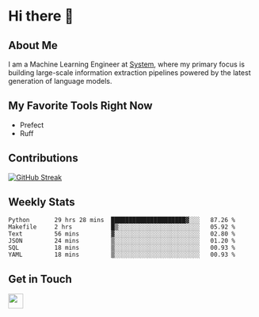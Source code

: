 # Hi there 👋

## About Me
I am a Machine Learning Engineer at [System](https://www.system.com), where my primary focus is building large-scale information extraction pipelines powered by the latest generation of language models.

## My Favorite Tools Right Now
- Prefect
- Ruff


## Contributions
[![GitHub Streak](https://streak-stats.demolab.com/?user=naingthet&theme=dark)](https://git.io/streak-stats)


## Weekly Stats
<!--START_SECTION:waka-->

```text
Python       29 hrs 28 mins  █████████████████████▓░░░   87.26 %
Makefile     2 hrs           █▒░░░░░░░░░░░░░░░░░░░░░░░   05.92 %
Text         56 mins         ▓░░░░░░░░░░░░░░░░░░░░░░░░   02.80 %
JSON         24 mins         ▒░░░░░░░░░░░░░░░░░░░░░░░░   01.20 %
SQL          18 mins         ▒░░░░░░░░░░░░░░░░░░░░░░░░   00.93 %
YAML         18 mins         ▒░░░░░░░░░░░░░░░░░░░░░░░░   00.93 %
```

<!--END_SECTION:waka-->

## Get in Touch
<p align='left'>
<!-- <a href="https://naingthet.github.io/"><img height="30" src="https://img.shields.io/badge/Portfolio-%230077B5.svg?style=for-the-badge&logoColor=white"></a>&nbsp;&nbsp; -->
<a href="https://www.linkedin.com/in/thet-naing/"><img height="30" src="https://img.shields.io/badge/linkedin-%230077B5.svg?style=for-the-badge&logo=linkedin&logoColor=white"></a>&nbsp;&nbsp;
</p>
